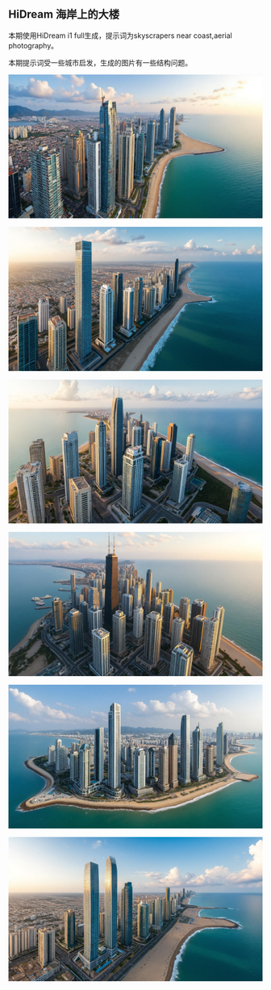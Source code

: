 ## HiDream 海岸上的大楼

本期使用HiDream i1 full生成，提示词为skyscrapers near coast,aerial photography。

本期提示词受一些城市启发，生成的图片有一些结构问题。

![ComfyUI_00001_.jpg](https://github.com/Willian7004/media-blog/blob/main/files/202505/2025052502/ComfyUI_00001_.jpg?raw=true)

![ComfyUI_00003_.jpg](https://github.com/Willian7004/media-blog/blob/main/files/202505/2025052502/ComfyUI_00003_.jpg?raw=true)

![ComfyUI_00004_.jpg](https://github.com/Willian7004/media-blog/blob/main/files/202505/2025052502/ComfyUI_00004_.jpg?raw=true)

![ComfyUI_00005_.jpg](https://github.com/Willian7004/media-blog/blob/main/files/202505/2025052502/ComfyUI_00005_.jpg?raw=true)

![ComfyUI_00006_.jpg](https://github.com/Willian7004/media-blog/blob/main/files/202505/2025052502/ComfyUI_00006_.jpg?raw=true)

![ComfyUI_00009_.jpg](https://github.com/Willian7004/media-blog/blob/main/files/202505/2025052502/ComfyUI_00009_.jpg?raw=true)